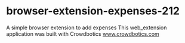 # browser-extension-expenses-212

A simple browser extension to add expenses This web_extension application was built with Crowdbotics www.crowdbotics.com
